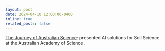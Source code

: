 ```yaml
---
layout: post
date: 2024-04-10 12:00:00-0400
inline: true
related_posts: false
---
```


<p class="text-justify"><a href="https://www.science.org.au/news-and-events/events/public-speaker-series/the-journey-of-australian-science/prescott-and-soil-science">The Journey of Australian Science</a>: presented AI solutions for Soil Science at the Australian Academy of Science.</p>
